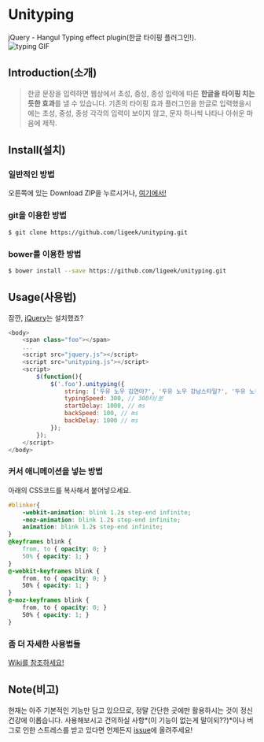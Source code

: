 Unityping
=========
jQuery - Hangul Typing effect plugin(한글 타이핑 플러그인!).  
![typing GIF](http://s1.postimg.org/f48r55qzz/typing.gif)

Introduction(소개)
----
>한글 문장을 입력하면 웹상에서 초성, 중성, 종성 입력에 따른 **한글을 타이핑 치는듯한 효과**를 낼 수 있습니다. 기존의 타이핑 효과 플러그인을 한글로 입력했을시에는 초성, 중성, 종성 각각의 입력이 보이지 않고, 문자 하나씩 나타나 아쉬운 마음에 제작.  


Install(설치)
----
### 일반적인 방법
오른쪽에 있는 Download ZIP을 누르시거나, [여기에서!](https://github.com/ligeek/unityping/archive/master.zip)

### git을 이용한 방법
~~~ sh
$ git clone https://github.com/ligeek/unityping.git
~~~

### bower를 이용한 방법
~~~ sh 
$ bower install --save https://github.com/ligeek/unityping.git
~~~

Usage(사용법)
----
잠깐, [jQuery](http://jquery.com)는 설치했죠?
~~~ javascript
<body>
    <span class="foo"></span>
    ...
    <script src="jquery.js"></script>
    <script src="unityping.js"></script>
    <script>
      	$(function(){
            $('.foo').unityping({
                string: ['두유 노우 김연아?', '두유 노우 강남스타일?', '두유 노우 지성팍?'],
                typingSpeed: 300, // 300타/분
                startDelay: 1000, // ms
                backSpeed: 100, // ms
                backDelay: 1000 // ms
            });
      	});
    </script>
</body>
~~~

### 커서 애니메이션을 넣는 방법
아래의 CSS코드를 복사해서 붙어넣으세요.
~~~ css
#blinker{
    -webkit-animation: blink 1.2s step-end infinite;
    -moz-animation: blink 1.2s step-end infinite;
    animation: blink 1.2s step-end infinite;
}
@keyframes blink {
    from, to { opacity: 0; }
    50% { opacity: 1; }
}
@-webkit-keyframes blink {
    from, to { opacity: 0; }
    50% { opacity: 1; }
}
@-moz-keyframes blink {
    from, to { opacity: 0; }
    50% { opacity: 1; }
}
~~~

### 좀 더 자세한 사용법들
[Wiki를 참조하세요!](https://github.com/ligeek/unityping/wiki)


Note(비고)
----
현재는 아주 기본적인 기능만 담고 있으므로, 정말 간단한 곳에만 활용하시는 것이 정신건강에 이롭습니다. 사용해보시고 건의하실 사항*(이 기능이 없는게 말이되??)*이나 버그로 인한 스트레스를 받고 있다면 언제든지 [issue](https://github.com/ligeek/unityping/issues)에 올려주세요!

